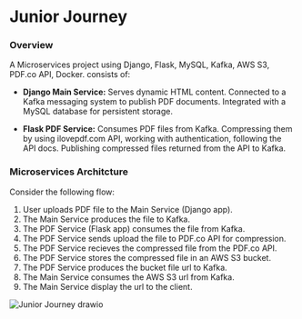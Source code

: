 # Junior Journey

### Overview

A Microservices project using Django, Flask, MySQL, Kafka, AWS S3, PDF.co API, Docker.
consists of:

- **Django Main Service:**
  Serves dynamic HTML content.
  Connected to a Kafka messaging system to publish PDF documents.
  Integrated with a MySQL database for persistent storage.

- **Flask PDF Service:**
  Consumes PDF files from Kafka.
  Compressing them by using ilovepdf.com API, working with authentication, following the API docs.
  Publishing compressed files returned from the API to Kafka.

### Microservices Architcture

Consider the following flow:

1. User uploads PDF file to the Main Service (Django app).
2. The Main Service produces the file to Kafka.
3. The PDF Service (Flask app) consumes the file from Kafka.
4. The PDF Service sends upload the file to PDF.co API for compression.
5. The PDF Service recieves the compressed file from the PDF.co API.
6. The PDF Service stores the compressed file in an AWS S3 bucket.
7. The PDF Service produces the bucket file url to Kafka.
8. The Main Service consumes the AWS S3 url from Kafka.
9. The Main Service display the url to the client.

![Junior Journey drawio](https://github.com/user-attachments/assets/f9c52677-b62a-479c-978b-f1ded8ef2848)
